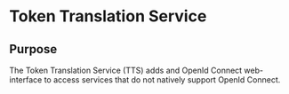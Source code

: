 # Token Translation Service 
## Purpose
The Token Translation Service (TTS) adds and OpenId Connect web-interface to
access services that do not natively support OpenId Connect.
